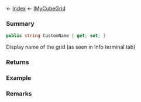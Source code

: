 ← [Index](Api-Index) ← [IMyCubeGrid](VRage.Game.ModAPI.Ingame.IMyCubeGrid)

### Summary

```csharp
public string CustomName { get; set; }
```

Display name of the grid (as seen in Info terminal tab)

### Returns

### Example

### Remarks

